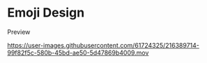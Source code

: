 # Emoji Design

Preview


https://user-images.githubusercontent.com/61724325/216389714-99f82f5c-580b-45bd-ae50-5d47869b4009.mov

